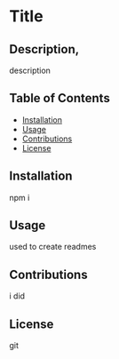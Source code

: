 # Title

  ## Description,
  description
  ## Table of Contents
  * [Installation](#installation)
  * [Usage](#usage)
  * [Contributions](#contributions) 
  * [License](#license)
  
  ## Installation
  npm i

  ## Usage
  used to create readmes

  ## Contributions
  i did

  ## License
  git
